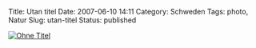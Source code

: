 Title: Utan titel
Date: 2007-06-10 14:11
Category: Schweden
Tags: photo, Natur
Slug: utan-titel
Status: published

[![Ohne
Titel](/pic/abstra_s.jpg "Ohne Titel")](/pic/abstra_l.jpg)

